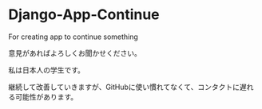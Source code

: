 # Django-App-Continue
For creating app to continue something

意見があればよろしくお聞かせください。

私は日本人の学生です。

継続して改善していきますが、GitHubに使い慣れてなくて、コンタクトに遅れる可能性があります。
